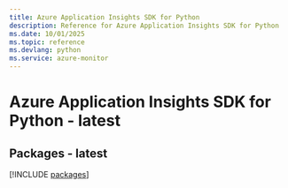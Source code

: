 ```yaml
---
title: Azure Application Insights SDK for Python
description: Reference for Azure Application Insights SDK for Python
ms.date: 10/01/2025
ms.topic: reference
ms.devlang: python
ms.service: azure-monitor
---
```

# Azure Application Insights SDK for Python - latest
## Packages - latest
[!INCLUDE [packages](application-insights-index.md)]